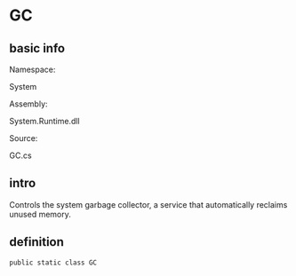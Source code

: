 # GC
## basic info
Namespace:

System

Assembly:

System.Runtime.dll

Source:

GC.cs

## intro
Controls the system garbage collector, a service that automatically reclaims unused memory.

## definition
```
public static class GC
```
